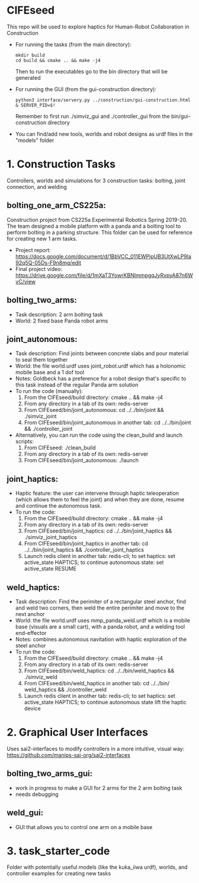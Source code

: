 # CIFEseed
This repo will be used to explore haptics for Human-Robot Collaboration in Construction
  - For running the tasks (from the main directory): 
      ```
      mkdir build
      cd build && cmake .. && make -j4
      ```
      Then to run the executables go to the bin directory that will be generated
     
  - For running the GUI (from the gui-construction directory): 
      ```
      python3 interface/servery.py ../construction/gui-construction.html & SERVER_PID=$!
      ```
      Remember to first run ./simviz_gui and ./controller_gui from the bin/gui-construction directory
      
   - You can find/add new tools, worlds and robot designs as urdf files in the "models" folder
   
# 1. Construction Tasks 
Controllers, worlds and simulations for 3 construction tasks: bolting, joint connection, and welding

## bolting_one_arm_CS225a: 
Construction project from CS225a Experimental Robotics Spring 2019-20. The team designed a mobile platform with a panda and a bolting tool to perform bolting in a parking structure. This folder can be used for reference for creating new 1 arm tasks.
  - Project report: https://docs.google.com/document/d/1BbVCC_011EWPjpUB3UtXwLP9la92q5Q-05Ds-F9n8mg/edit
  - Final project video: https://drive.google.com/file/d/1mXaT3YowrKBNImmpgqJyRvpyA87n6WvC/view
  
## bolting_two_arms: 
- Task description: 2 arm bolting task
- World: 2 fixed base Panda robot arms
   
## joint_autonomous:
- Task description: Find joints between concrete slabs and pour material to seal them together 
- World: the file world.urdf uses joint_robot.urdf which has a holonomic mobile base and a 1 dof tool
- Notes: Goldbeck has a preference for a robot design that's specific to this task instead of the regular Panda arm solution
- To run the code (manually):  
  1) From the CIFEseed/build directory: cmake .. && make -j4 
  2) From any directory in a tab of its own: redis-server
  3) From CIFEseed/bin/joint_autonomous: cd ../../bin/joint && ./simviz_joint  
  4) From CIFEseed/bin/joint_autonomous in another tab: cd ../../bin/joint && ./controller_joint
- Alternatively, you can run the code using the clean_build and launch scripts: 
  1) From CIFEseed: ./clean_build
  2) From any directory in a tab of its own: redis-server 
  3) From CIFEseed/bin/joint_autonomous: ./launch

## joint_haptics:
- Haptic feature: the user can intervene through haptic teleoperation (which allows them to feel the joint) and when they are done, resume and continue the autonomous task.
- To run the code:  
  1) From the CIFEseed/build directory: cmake .. && make -j4 
  2) From any directory in a tab of its own: redis-server
  3) From CIFEseed/bin/joint_haptics: cd ../../bin/joint_haptics && ./simviz_joint_haptics  
  4) From CIFEseed/bin/joint_haptics in another tab: cd ../../bin/joint_haptics && ./controller_joint_haptics
  5) Launch redis client in another tab: redis-cli; to set haptics: set active_state HAPTICS; to continue autonomous state: set active_state RESUME


## weld_haptics: 
- Task description: Find the perimiter of a rectangular steel anchor, find and weld two corners, then weld the entire perimiter and move to the next anchor
- World: the file world.urdf uses mmp_panda_weld.urdf which is a mobile base (visuals are a small cart), with a panda robot, and a welding tool end-effector
- Notes: combines autonomous navitation with haptic exploration of the steel anchor
- To run the code:  
  1) From the CIFEseed/build directory: cmake .. && make -j4 
  2) From any directory in a tab of its own: redis-server
  3) From CIFEseed/bin/weld_haptics: cd ../../bin/weld_haptics && ./simviz_weld  
  4) From CIFEseed/bin/weld_haptics in another tab: cd ../../bin/ weld_haptics && ./controller_weld
  5) Launch redis client in another tab: redis-cli; to set haptics: set active_state HAPTICS; to continue autonomous state lift the haptic device
    
# 2. Graphical User Interfaces
Uses sai2-interfaces to modify controllers in a more intuitive, visual way: https://github.com/manips-sai-org/sai2-interfaces
## bolting_two_arms_gui: 
- work in progress to make a GUI for 2 arms for the 2 arm bolting task
- needs debugging
## weld_gui: 
- GUI that allows you to control one arm on a mobile base 

# 3. task_starter_code
Folder with potentially useful models (like the kuka_iiwa urdf), worlds, and controller examples for creating new tasks

 
